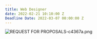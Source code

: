 ```yaml
---
title: Web Designer
date: 2022-02-21 10:10:00 Z
Deadline Date: 2022-03-07 00:00:00 Z
---
```


![REQUEST FOR PROPOSALS-c4367a.png](/uploads/REQUEST%20FOR%20PROPOSALS-c4367a.png)